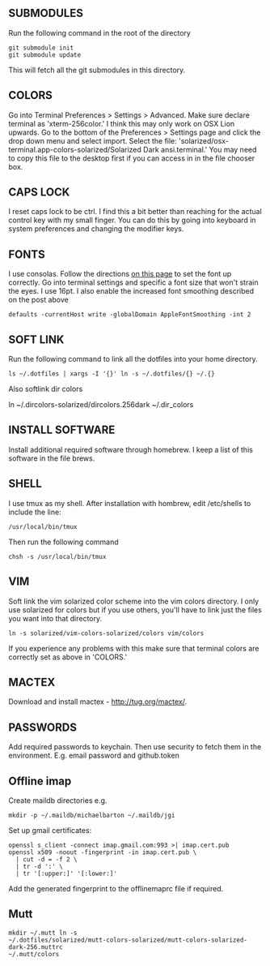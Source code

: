 ## SUBMODULES

Run the following command in the root of the directory

    git submodule init
    git submodule update

This will fetch all the git submodules in this directory.

## COLORS

Go into Terminal Preferences > Settings > Advanced. Make sure declare terminal as 'xterm-256color.' I think this may only work on OSX Lion upwards. Go to the bottom of the Preferences > Settings page and click the drop down menu and select import. Select the file: 'solarized/osx-terminal.app-colors-solarized/Solarized Dark ansi.terminal.' You may need to copy this file to the desktop first if you can access in in the file chooser box.

## CAPS LOCK

I reset caps lock to be ctrl. I find this a bit better than reaching for the actual control key with my small finger. You can do this by going into keyboard in system preferences and changing the modifier keys.

## FONTS

I use consolas. Follow the directions [on this page][consolas] to set the font up correctly. Go into terminal settings and specific a font size that won't strain the eyes. I use 16pt. I also enable the increased font smoothing described on the post above

    defaults -currentHost write -globalDomain AppleFontSmoothing -int 2

[consolas]: http://www.wezm.net/technical/2010/08/howto-install-consolas-font-mac/

## SOFT LINK

Run the following command to link all the dotfiles into your home directory.

    ls ~/.dotfiles | xargs -I '{}' ln -s ~/.dotfiles/{} ~/.{}
    
Also softlink dir colors

   ln ~/.dircolors-solarized/dircolors.256dark ~/.dir_colors

## INSTALL SOFTWARE

Install additional required software through homebrew. I keep a list of this software in the file brews.

## SHELL

I use tmux as my shell. After installation with hombrew, edit /etc/shells to include the line:

    /usr/local/bin/tmux
    
Then run the following command

    chsh -s /usr/local/bin/tmux
    
## VIM

Soft link the vim solarized color scheme into the vim colors directory. I only use solarized for colors but if you use others, you'll have to link just the files you want into that directory.

    ln -s solarized/vim-colors-solarized/colors vim/colors

If you experience any problems with this make sure that terminal colors are correctly set as above in 'COLORS.'

## MACTEX

Download and install mactex - http://tug.org/mactex/.

## PASSWORDS

Add required passwords to keychain. Then use security to fetch them in the environment. E.g. email password and github.token

## Offline imap

Create maildb directories e.g. 

    mkdir -p ~/.maildb/michaelbarton ~/.maildb/jgi

Set up gmail certificates:

    openssl s_client -connect imap.gmail.com:993 >| imap.cert.pub
    openssl x509 -noout -fingerprint -in imap.cert.pub \
      | cut -d = -f 2 \
      | tr -d ':' \
      | tr '[:upper:]' '[:lower:]'

Add the generated fingerprint to the offlinemaprc file if required.

## Mutt

    mkdir ~/.mutt ln -s
    ~/.dotfiles/solarized/mutt-colors-solarized/mutt-colors-solarized-dark-256.muttrc
    ~/.mutt/colors
